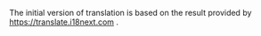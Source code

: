 The initial version of translation is based on the result provided by https://translate.i18next.com .
